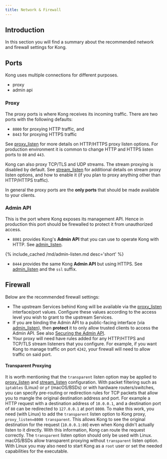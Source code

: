 ```yaml
---
title: Network & Firewall
---
```


## Introduction

In this section you will find a summary about the recommended network and firewall settings for Kong.

## Ports

Kong uses multiple connections for different purposes.

* proxy
* admin api

### Proxy

The proxy ports is where Kong receives its incoming traffic. There are two ports with the following defaults:

* `8000` for proxying HTTP traffic, and
* `8443` for proxying HTTPS traffic

See [proxy_listen] for more details on HTTP/HTTPS proxy listen options. For production environment it is common
to change HTTP and HTTPS listen ports to `80` and `443`.

Kong can also proxy TCP/TLS and UDP streams. The stream proxying is disabled by default. See [stream_listen] for
additional details on stream proxy listen options, and how to enable it (if you plan to proxy anything other than
HTTP/HTTPS traffic).

In general the proxy ports are the **only ports** that should be made available to your clients.

### Admin API

This is the port where Kong exposes its management API. Hence in production this port should be firewalled to protect
it from unauthorized access.

* `8001` provides Kong's **Admin API** that you can use to operate Kong with HTTP. See [admin_listen].

{% include_cached /md/admin-listen.md desc='short' %}

* `8444` provides the same Kong **Admin API** but using HTTPS. See [admin_listen] and the `ssl` suffix.

## Firewall

Below are the recommended firewall settings:

* The upstream Services behind Kong will be available via the [proxy_listen] interface/port values.
  Configure these values according to the access level you wish to grant to the upstream Services.
* If you are binding the Admin API to a public-facing interface (via [admin_listen]), then **protect** it to only
  allow trusted clients to access the Admin API. See also [Securing the Admin API][secure_admin_api].
* Your proxy will need have rules added for any HTTP/HTTPS and TCP/TLS stream listeners that you configure.
  For example, if you want Kong to manage traffic on port `4242`, your firewall will need to allow traffic
  on said port.

#### Transparent Proxying

It is worth mentioning that the `transparent` listen option may be applied to [proxy_listen]
and [stream_listen] configuration. With packet filtering such as `iptables` (Linux) or `pf` (macOS/BSDs)
or with hardware routers/switches, you can specify pre-routing or redirection rules for TCP packets that
allow you to mangle the original destination address and port. For example a HTTP request with a destination
address of `10.0.0.1`, and a destination port of `80` can be redirected to `127.0.0.1` at port `8000`.
To make this work, you need (with Linux) to add the `transparent` listen option to Kong proxy,
`proxy_listen=8000 transparent`. This allows Kong to see the original destination for the request
(`10.0.0.1:80`) even when Kong didn't actually listen to it directly. With this information,
Kong can route the request correctly. The `transparent` listen option should only be used with Linux.
macOS/BSDs allow transparent proxying without `transparent` listen option. With Linux you may also need
to start Kong as a `root` user or set the needed capabilities for the executable.


[proxy_listen]: /gateway-oss/{{page.kong_version}}/configuration/#proxy_listen
[stream_listen]: /gateway-oss/{{page.kong_version}}/configuration/#stream_listen
[admin_listen]: /gateway-oss/{{page.kong_version}}/configuration/#admin_listen
[secure_admin_api]: /gateway-oss/{{page.kong_version}}/secure-admin-api
